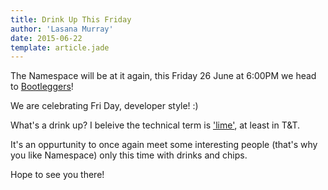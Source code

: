 ```yaml
---
title: Drink Up This Friday
author: 'Lasana Murray'
date: 2015-06-22
template: article.jade
---
```


The Namespace will be at it again, this Friday 26 June at 6:00PM we head to [Bootleggers](https://www.facebook.com/Bootleggerstt)!
<span class="more"></span>

We are celebrating Fri Day, developer style! :)

What's a drink up? I beleive the technical term is ['lime'](https://upload.wikimedia.org/wikipedia/commons/6/68/Lime-Whole-Split.jpg), at least in T&amp;T.

It's an oppurtunity to once again meet some interesting people (that's why you like Namespace) only this time with drinks and chips.

Hope to see you there!
